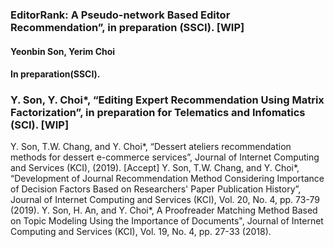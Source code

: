### EditorRank: A Pseudo-network Based Editor Recommendation”, in preparation (SSCI). [WIP]
#### Yeonbin Son, Yerim Choi
#### In preparation(SSCI).



### Y. Son, Y. Choi*, “Editing Expert Recommendation Using Matrix Factorization”, in preparation for Telematics and Infomatics (SCI). [WIP]   
Y. Son, T.W. Chang, and Y. Choi*, “Dessert ateliers recommendation methods for dessert e-commerce services”, Journal of Internet Computing and Services (KCI), (2019). [Accept]
Y. Son, T.W. Chang, and Y. Choi*, “Development of Journal Recommendation Method Considering Importance of Decision Factors Based on Researchers' Paper Publication History”, Journal of Internet Computing and Services (KCI), Vol. 20, No. 4, pp. 73-79 (2019).
Y. Son, H. An, and Y. Choi*, A Proofreader Matching Method Based on Topic Modeling Using the Importance of Documents", Journal of Internet Computing and Services (KCI), Vol. 19, No. 4, pp. 27-33 (2018). 